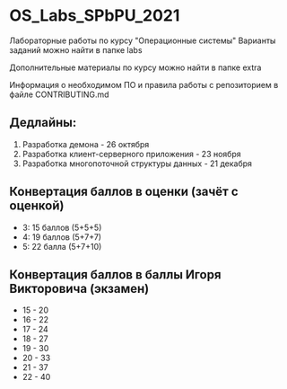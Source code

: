 # OS_Labs_SPbPU_2021
Лабораторные работы по курсу "Операционные системы"
Варианты заданий можно найти в папке labs

Дополнительные материалы по курсу можно найти в папке extra

Информация о необходимом ПО и правила работы с репозиторием в файле CONTRIBUTING.md

## Дедлайны:

1. Разработка демона - 26 октября
2. Разработка клиент-серверного приложения - 23 ноября
3. Разработка многопоточной структуры данных - 21 декабря

## Конвертация баллов в оценки (зачёт с оценкой)

- 3: 15 баллов (5+5+5)
- 4: 19 баллов (5+7+7)
- 5: 22 балла (5+7+10) 

## Конвертация баллов в баллы Игоря Викторовича (экзамен)

- 15 - 20
- 16 - 22
- 17 - 24
- 18 - 27
- 19 - 30
- 20 - 33
- 21 - 37
- 22 - 40

